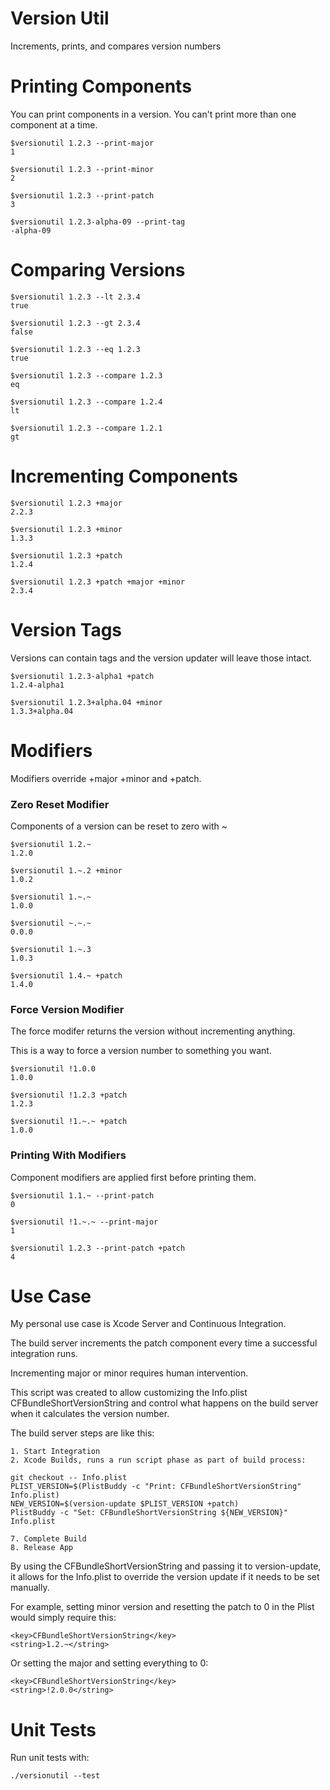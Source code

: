# Version Util

Increments, prints, and compares version numbers

# Printing Components

You can print components in a version. You can't print more than one component at a time.

````
$versionutil 1.2.3 --print-major
1

$versionutil 1.2.3 --print-minor
2

$versionutil 1.2.3 --print-patch
3

$versionutil 1.2.3-alpha-09 --print-tag
-alpha-09
````

# Comparing Versions

````
$versionutil 1.2.3 --lt 2.3.4
true

$versionutil 1.2.3 --gt 2.3.4
false

$versionutil 1.2.3 --eq 1.2.3
true

$versionutil 1.2.3 --compare 1.2.3
eq

$versionutil 1.2.3 --compare 1.2.4
lt

$versionutil 1.2.3 --compare 1.2.1
gt
````

# Incrementing Components

````
$versionutil 1.2.3 +major
2.2.3

$versionutil 1.2.3 +minor
1.3.3

$versionutil 1.2.3 +patch
1.2.4

$versionutil 1.2.3 +patch +major +minor
2.3.4
````

# Version Tags

Versions can contain tags and the version updater will leave those intact.

````
$versionutil 1.2.3-alpha1 +patch
1.2.4-alpha1

$versionutil 1.2.3+alpha.04 +minor
1.3.3+alpha.04
````

# Modifiers

Modifiers override +major +minor and +patch.

### Zero Reset Modifier

Components of a version can be reset to zero with ~

````
$versionutil 1.2.~
1.2.0

$versionutil 1.~.2 +minor
1.0.2

$versionutil 1.~.~
1.0.0

$versionutil ~.~.~
0.0.0

$versionutil 1.~.3
1.0.3

$versionutil 1.4.~ +patch
1.4.0
````

### Force Version Modifier

The force modifer returns the version without incrementing anything.

This is a way to force a version number to something you want.

````
$versionutil !1.0.0
1.0.0

$versionutil !1.2.3 +patch
1.2.3

$versionutil !1.~.~ +patch
1.0.0
````

### Printing With Modifiers

Component modifiers are applied first before printing them.

````
$versionutil 1.1.~ --print-patch
0

$versionutil !1.~.~ --print-major
1

$versionutil 1.2.3 --print-patch +patch
4
````

# Use Case

My personal use case is Xcode Server and Continuous Integration.

The build server increments the patch component every time a successful integration runs.

Incrementing major or minor requires human intervention.

This script was created to allow customizing the Info.plist
CFBundleShortVersionString and control what happens on the build server when
it calculates the version number.

The build server steps are like this:

````
1. Start Integration
2. Xcode Builds, runs a run script phase as part of build process:

git checkout -- Info.plist
PLIST_VERSION=$(PlistBuddy -c "Print: CFBundleShortVersionString" Info.plist)
NEW_VERSION=$(version-update $PLIST_VERSION +patch)
PlistBuddy -c "Set: CFBundleShortVersionString ${NEW_VERSION}" Info.plist

7. Complete Build
8. Release App
````

By using the CFBundleShortVersionString and passing it to version-update,
it allows for the Info.plist to override the version update if it needs to be
set manually.

For example, setting minor version and resetting the patch to 0 in the Plist would
simply require this:

````
<key>CFBundleShortVersionString</key>
<string>1.2.~</string>
````

Or setting the major and setting everything to 0:
````
<key>CFBundleShortVersionString</key>
<string>!2.0.0</string>
````

# Unit Tests

Run unit tests with:

````
./versionutil --test
````
